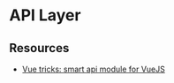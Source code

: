 # API Layer

## Resources

- [Vue tricks: smart api module for VueJS](https://itnext.io/vue-tricks-smart-api-module-for-vuejs-b0cae563e67b)

